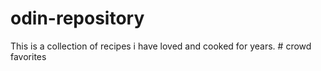 # odin-repository
This is a collection of recipes i have loved and cooked for years. # crowd favorites 
